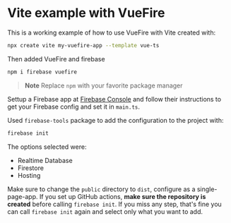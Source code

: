 # Vite example with VueFire

This is a working example of how to use VueFire with Vite created with:

```sh
npx create vite my-vuefire-app --template vue-ts
```

Then added VueFire and firebase

```sh
npm i firebase vuefire
```

> **Note**
> Replace `npm` with your favorite package manager

Settup a Firebase app at [Firebase Console](https://console.firebase.google.com/) and follow their instructions to get your Firebase config and set it in `main.ts`.

Used `firebase-tools` package to add the configuration to the project with:

```sh
firebase init
```

The options selected were:

- Realtime Database
- Firestore
- Hosting

Make sure to change the `public` directory to `dist`, configure as a single-page-app. If you set up GitHub actions, **make sure the repository is created** before calling `firebase init`. If you miss any step, that's fine you can call `firebase init` again and select only what you want to add.
